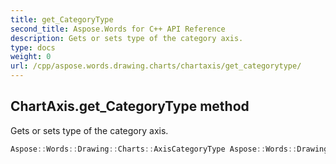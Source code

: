```yaml
---
title: get_CategoryType
second_title: Aspose.Words for C++ API Reference
description: Gets or sets type of the category axis. 
type: docs
weight: 0
url: /cpp/aspose.words.drawing.charts/chartaxis/get_categorytype/
---
```

## ChartAxis.get_CategoryType method


Gets or sets type of the category axis.

```cpp
Aspose::Words::Drawing::Charts::AxisCategoryType Aspose::Words::Drawing::Charts::ChartAxis::get_CategoryType()
```

